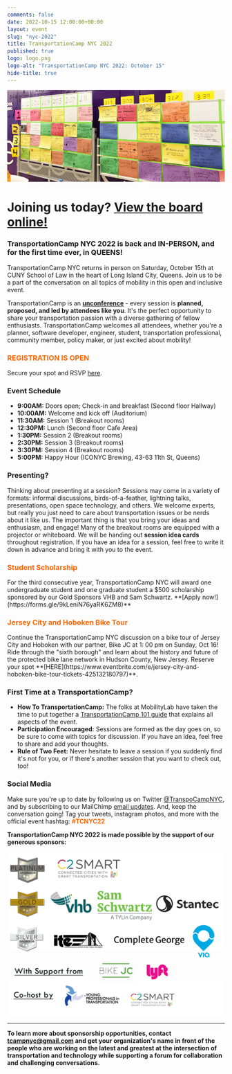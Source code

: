 ```yaml
---
comments: false
date: 2022-10-15 12:00:00+00:00
layout: event
slug: "nyc-2022"
title: TransportationCamp NYC 2022
published: true
logo: logo.png
logo-alt: "TransportationCamp NYC 2022: October 15"
hide-title: true
---
```


<img src="board.jpg" alt="Board" />

# Joining us today? [View the board online!](https://docs.google.com/spreadsheets/d/e/2PACX-1vTQhUwkXIwEVXFQgF76ElmL5KupFbjYH50ss8mVw1rvv2gK7WiPi2xY2srT_qhMhe_nvk3M0UOdj7TZ/pubhtml?gid=302942185&single=true)

### TransportationCamp NYC 2022 is back and IN-PERSON, and for the first time ever, in QUEENS!

TransportationCamp NYC returns in person on Saturday, October 15th at CUNY School of Law in the heart of Long Island
City, Queens. Join us to be a part of the conversation on all topics of mobility in this open and inclusive event.

TransportationCamp is an **[unconference](https://en.wikipedia.org/wiki/Unconference)** - every session is **planned,
proposed, and led by attendees like you**. It&#39;s the perfect opportunity to share your transportation passion with a
diverse gathering of fellow enthusiasts. TransportationCamp welcomes all attendees, whether you&#39;re a planner,
software developer, engineer, student, transportation professional, community member, policy maker, or just excited
about mobility!

<h3 style="color: #FF6600;">REGISTRATION IS OPEN</h3>

Secure your spot and RSVP [here](https://www.eventbrite.com/e/399265031457/).

### Event Schedule

- **9:00AM:** Doors open; Check-in and breakfast (Second floor Hallway)
- **10:00AM:** Welcome and kick off (Auditorium)
- **11:30AM:** Session 1 (Breakout rooms)
- **12:30PM:** Lunch (Second floor Cafe Area)
- **1:30PM:** Session 2 (Breakout rooms)
- **2:30PM:** Session 3 (Breakout rooms)
- **3:30PM:** Session 4 (Breakout rooms)
- **5:00PM:** Happy Hour (ICONYC Brewing, 43-63 11th St, Queens)

### Presenting?

Thinking about presenting at a session? Sessions may come in a variety of formats: informal discussions,
birds-of-a-feather, lightning talks, presentations, open space technology, and others. We welcome experts, but really
you just need to care about transportation issues or be nerds about it like us. The important thing is that you bring
your ideas and enthusiasm, and engage! Many of the breakout rooms are equipped with a projector or whiteboard. We will
be handing out **session idea cards** throughout registration. If you have an idea for a session, feel free to write it
down in advance and bring it with you to the event.

<h3 style="color: #FF6600;">Student Scholarship</h3>
For the third consecutive year, TransportationCamp NYC will award one undergraduate student and one graduate student a
$500 scholarship sponsored by our Gold Sponsors VHB and Sam
Schwartz. **[Apply now!](https://forms.gle/9kLeniN76yaRK6ZM8)**

<h3 style="color: #FF6600;">Jersey City and Hoboken Bike Tour</h3>
Continue the TransportationCamp NYC discussion on a bike tour of Jersey City and Hoboken with our partner, Bike JC at 1:
00 pm on Sunday, Oct 16! Ride through the "sixth borough" and learn about the history and future of the protected bike
lane network in Hudson County, New Jersey. Reserve your
spot **[HERE](https://www.eventbrite.com/e/jersey-city-and-hoboken-bike-tour-tickets-425132180797)**.

### First Time at a TransportationCamp?

- **How To TransportationCamp:** The folks at MobilityLab have taken the time to put together
  a [TransportationCamp 101 guide](http://transportationcamp.org/2011/02/how-transportationcamp-works-the-essential-guide/)
  that explains all aspects of the event.
- **Participation Encouraged:** Sessions are formed as the day goes on, so be sure to come with topics for discussion.
  If you have an idea, feel free to share and add your thoughts.
- **Rule of Two Feet:** Never hesitate to leave a session if you suddenly find it&#39;s not for you, or if there&#39;s
  another session that you want to check out, too!

### Social Media

Make sure you&#39;re up to date by following us on Twitter [@TranspoCampNYC](https://twitter.com/transpocampnyc), and by
subscribing to our MailChimp [email updates](http://eepurl.com/dFtMzX). And, keep the conversation going! Tag your
tweets, instagram photos, and more with the official event hashtag: <span style="color: #FF6600;">**#TCNYC22**</span>

**TransportationCamp NYC 2022 is made possible by the support of our generous sponsors:**

<img src="sponsors.png" alt="Sponsor logos" />

---
**To learn more about sponsorship opportunities, contact [tcampnyc@gmail.com](mailto:tcampnyc@gmail.com) and get your
organization's name in front of the people who are working on the latest and greatest at the intersection of
transportation and technology while supporting a forum for collaboration and challenging conversations.**
